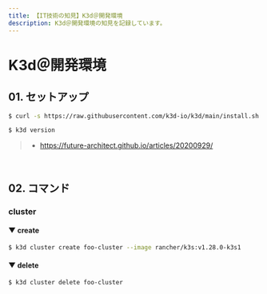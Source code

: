 ```yaml
---
title: 【IT技術の知見】K3d＠開発環境
description: K3d＠開発環境の知見を記録しています。
---
```


# K3d＠開発環境

## 01. セットアップ

```bash
$ curl -s https://raw.githubusercontent.com/k3d-io/k3d/main/install.sh | sh

$ k3d version
```

> - https://future-architect.github.io/articles/20200929/

<br>

## 02. コマンド

### cluster

#### ▼ create

```bash
$ k3d cluster create foo-cluster --image rancher/k3s:v1.28.0-k3s1
```

#### ▼ delete

```bash
$ k3d cluster delete foo-cluster
```

<br>
